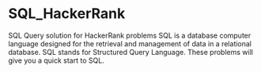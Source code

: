 # SQL_HackerRank
SQL Query solution for HackerRank problems 
SQL is a database computer language designed for the retrieval and management of data in a relational database.
SQL stands for Structured Query Language. 
These problems will give you a quick start to SQL.
